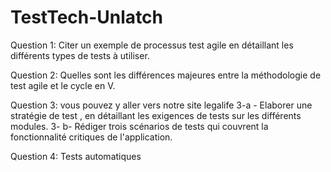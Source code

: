 # TestTech-Unlatch
Question 1: Citer un exemple de processus test agile en détaillant les différents types de tests à utiliser.

Question 2: Quelles sont les différences majeures entre la méthodologie de test agile et le cycle en V.

Question 3: vous pouvez y aller vers notre site legalife
3-a - Elaborer une stratégie de test , en détaillant les exigences de tests sur les différents modules.
3- b- Rédiger trois scénarios de tests qui couvrent la fonctionnalité critiques de l'application.

Question 4: Tests automatiques
